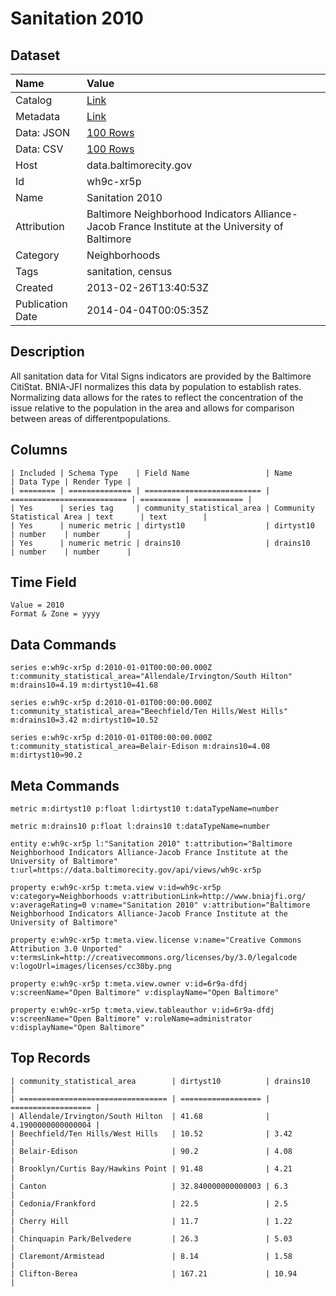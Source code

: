 # Sanitation 2010

## Dataset

| Name | Value |
| :--- | :---- |
| Catalog | [Link](https://catalog.data.gov/dataset/sanitation-2010-4e255) |
| Metadata | [Link](https://data.baltimorecity.gov/api/views/wh9c-xr5p) |
| Data: JSON | [100 Rows](https://data.baltimorecity.gov/api/views/wh9c-xr5p/rows.json?max_rows=100) |
| Data: CSV | [100 Rows](https://data.baltimorecity.gov/api/views/wh9c-xr5p/rows.csv?max_rows=100) |
| Host | data.baltimorecity.gov |
| Id | wh9c-xr5p |
| Name | Sanitation 2010 |
| Attribution | Baltimore Neighborhood Indicators Alliance-Jacob France Institute at the University of Baltimore |
| Category | Neighborhoods |
| Tags | sanitation, census |
| Created | 2013-02-26T13:40:53Z |
| Publication Date | 2014-04-04T00:05:35Z |

## Description

All sanitation data for Vital Signs indicators are provided by the Baltimore CitiStat. BNIA-JFI normalizes this data by population to establish rates. Normalizing data allows for the rates to reflect the concentration of the issue relative to the population in the area and allows for comparison between areas of differentpopulations.

## Columns

```ls
| Included | Schema Type    | Field Name                 | Name                       | Data Type | Render Type |
| ======== | ============== | ========================== | ========================== | ========= | =========== |
| Yes      | series tag     | community_statistical_area | Community Statistical Area | text      | text        |
| Yes      | numeric metric | dirtyst10                  | dirtyst10                  | number    | number      |
| Yes      | numeric metric | drains10                   | drains10                   | number    | number      |
```

## Time Field

```ls
Value = 2010
Format & Zone = yyyy
```

## Data Commands

```ls
series e:wh9c-xr5p d:2010-01-01T00:00:00.000Z t:community_statistical_area="Allendale/Irvington/South Hilton" m:drains10=4.19 m:dirtyst10=41.68

series e:wh9c-xr5p d:2010-01-01T00:00:00.000Z t:community_statistical_area="Beechfield/Ten Hills/West Hills" m:drains10=3.42 m:dirtyst10=10.52

series e:wh9c-xr5p d:2010-01-01T00:00:00.000Z t:community_statistical_area=Belair-Edison m:drains10=4.08 m:dirtyst10=90.2
```

## Meta Commands

```ls
metric m:dirtyst10 p:float l:dirtyst10 t:dataTypeName=number

metric m:drains10 p:float l:drains10 t:dataTypeName=number

entity e:wh9c-xr5p l:"Sanitation 2010" t:attribution="Baltimore Neighborhood Indicators Alliance-Jacob France Institute at the University of Baltimore" t:url=https://data.baltimorecity.gov/api/views/wh9c-xr5p

property e:wh9c-xr5p t:meta.view v:id=wh9c-xr5p v:category=Neighborhoods v:attributionLink=http://www.bniajfi.org/ v:averageRating=0 v:name="Sanitation 2010" v:attribution="Baltimore Neighborhood Indicators Alliance-Jacob France Institute at the University of Baltimore"

property e:wh9c-xr5p t:meta.view.license v:name="Creative Commons Attribution 3.0 Unported" v:termsLink=http://creativecommons.org/licenses/by/3.0/legalcode v:logoUrl=images/licenses/cc30by.png

property e:wh9c-xr5p t:meta.view.owner v:id=6r9a-dfdj v:screenName="Open Baltimore" v:displayName="Open Baltimore"

property e:wh9c-xr5p t:meta.view.tableauthor v:id=6r9a-dfdj v:screenName="Open Baltimore" v:roleName=administrator v:displayName="Open Baltimore"
```

## Top Records

```ls
| community_statistical_area        | dirtyst10          | drains10           | 
| ================================= | ================== | ================== | 
| Allendale/Irvington/South Hilton  | 41.68              | 4.1900000000000004 | 
| Beechfield/Ten Hills/West Hills   | 10.52              | 3.42               | 
| Belair-Edison                     | 90.2               | 4.08               | 
| Brooklyn/Curtis Bay/Hawkins Point | 91.48              | 4.21               | 
| Canton                            | 32.840000000000003 | 6.3                | 
| Cedonia/Frankford                 | 22.5               | 2.5                | 
| Cherry Hill                       | 11.7               | 1.22               | 
| Chinquapin Park/Belvedere         | 26.3               | 5.03               | 
| Claremont/Armistead               | 8.14               | 1.58               | 
| Clifton-Berea                     | 167.21             | 10.94              | 
```